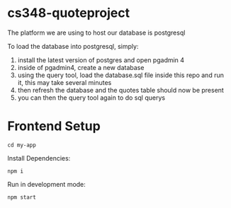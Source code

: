 # cs348-quoteproject
The platform we are using to host our database is postgresql

To load the database into postgresql, simply: 
1. install the latest version of postgres and open pgadmin 4
2. inside of pgadmin4, create a new database 
3. using the query tool, load the database.sql file inside this repo and run it, this may take several minutes
4. then refresh the database and the quotes table should now be present
5. you can then the query tool again to do sql querys


# Frontend Setup

`cd my-app`

Install Dependencies:

`npm i`

Run in development mode:

`npm start`
